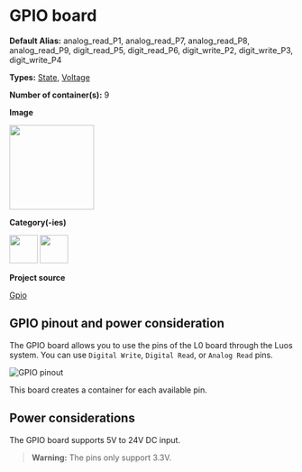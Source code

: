 # GPIO board

<div className="cust_sheet" markdown="1">
<p className="cust_sheet-title" markdown="1"><strong>Default Alias:</strong> analog_read_P1, analog_read_P7, analog_read_P8, analog_read_P9, digit_read_P5, digit_read_P6, digit_write_P2, digit_write_P3, digit_write_P4</p>
<p className="cust_sheet-title" markdown="1"><strong>Types:</strong> <a href="../../software/containers_list/state.md">State</a>, <a href="../../software/containers_list/voltage.md">Voltage</a></p>
<p className="cust_sheet-title" markdown="1"><strong>Number of container(s):</strong> 9</p>
<p className="cust_sheet-title" markdown="1"><strong>Image</strong></p>
<p className="cust_indent" markdown="1"><img height="150" src="/img/gpio-container.png" alt="" /></p>
<p className="cust_sheet-title" markdown="1"><strong>Category(-ies)</strong></p>
<p className="cust_indent" markdown="1">
<img height="50" src="/img/sticker-interface.png" title="Interface" alt="" />
<img height="50" src="/img/sticker-sensor.png" title="Sensor" alt="" />
</p>
<p className="cust_sheet-title" markdown="1"><strong>Project source </strong></p>
<a className="github-button" data-size="large" aria-label="Star Luos-io/Luos on GitHub" href="https://github.com/Luos-io/Examples/blob/master/Projects/l0/Gpio" target="_blank">Gpio</a>
</div>

## GPIO pinout and power consideration

The GPIO board allows you to use the pins of the L0 board through the Luos system. You can use `Digital Write`, `Digital Read`, or `Analog Read` pins.

![GPIO pinout](/img/GPIO_pinout.png)

This board creates a container for each available pin.

## Power considerations

The GPIO board supports 5V to 24V DC input.

> **Warning:** The pins only support 3.3V.
